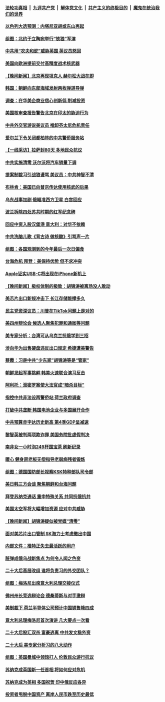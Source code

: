 ####  [法轮功真相](../../../../basic/blob/master/README.md?t=10290202) &nbsp;|&nbsp; [九评共产党](../../../../9ping.md/blob/master/README.md?t=10290202) &nbsp;|&nbsp; [解体党文化](../../../../jtdwh.md/blob/master/README.md?t=10290202)  &nbsp;|&nbsp; [共产主义的终极目的](../../../../gczydzjmd.md/blob/master/README.md?t=10290202) &nbsp;|&nbsp; [魔鬼在统治我们的世界](../../../../mgztzwmdsj.md/blob/master/README.md?t=10290202) 

#### [以色列大选预测：内塔尼亚胡或东山再起](../pages/nsc418/n13854841.md?t=10290202) 

#### [组图：北约于立陶宛举行“铁狼”军演](../pages/nsc418/n13854692.md?t=10290202) 

#### [中共用“农夫和蛇”威胁英国 英议员怒回](../pages/nsc418/n13854850.md?t=10290202) 

#### [美国向欧洲提前交付高精度战术核武器](../pages/nsc418/n13854787.md?t=10290202) 


#### [【晚间新闻】北京再现坦克人 赫尔松大战在即](../pages/nsc418/n13854593.md?t=10290202) 


#### [韩国：朝鲜向东部海域发射两枚弹道导弹](../pages/nsc418/n13854566.md?t=10290202) 

#### [调查：在华美企商业信心创新低 削减投资](../pages/nsc418/n13854463.md?t=10290202) 

#### [美国核审查报告警告北京在印太的胁迫行为](../pages/nsc418/n13854269.md?t=10290202) 

#### [中共外交官游说美议员 推卸芬太尼危机责任](../pages/nsc418/n13854308.md?t=10290202) 

#### [爱尔兰下令关闭都柏林的中共警侨服务站](../pages/nsc418/n13854286.md?t=10290202) 

#### [【一线采访】拉萨封80天 多地民众抗议](../pages/nsc418/n13853861.md?t=10290202) 

#### [中共实施清零 沃尔沃将汽车销量下调](../pages/nsc418/n13854166.md?t=10290202) 

#### [提案制裁习引战狼谩骂 美议员：中共神智不清](../pages/nsc418/n13854155.md?t=10290202) 

#### [布林肯：美国已向普京传达使用核武的后果](../pages/nsc418/n13854141.md?t=10290202) 

#### [乌东战事加剧 俄瞄准西方卫星 白宫回应](../pages/nsc418/n13854092.md?t=10290202) 

#### [波兰拆除四处苏共时期的红军纪念碑](../pages/nsc418/n13854133.md?t=10290202) 

#### [回应中资入股汉堡港 意大利：对华不依赖](../pages/nsc418/n13854132.md?t=10290202) 

#### [中共洗脑儿歌《背古诗 做核酸》引骂声一片](../pages/nsc418/n13854062.md?t=10290202) 

#### [组图：各国观测到的今年最后一次日偏食](../pages/nsc418/n13854090.md?t=10290202) 

#### [台海危机 拜登：美保持优势 但不求冲突](../pages/nsc418/n13854087.md?t=10290202) 

#### [Apple证实USB-C将出现在iPhone新机上](../pages/nsc418/n13853862.md?t=10290202) 


#### [【晚间新闻】极权体制的极致：胡锦涛被离场没人敢动](../pages/nsc418/n13853832.md?t=10290202) 

#### [美芯片出口新规冲击下 长江存储能撑多久](../pages/nsc418/n13853534.md?t=10290202) 

#### [民主党资深议员：川普在TikTok问题上是对的](../pages/nsc418/n13853556.md?t=10290202) 

#### [美四州辩论会 候选人聚焦犯罪和通胀等问题](../pages/nsc418/n13853476.md?t=10290202) 

#### [美专家分析：台湾可从乌克兰抗俄学到三招](../pages/nsc418/n13853178.md?t=10290202) 

#### [涉向华为出售硬盘违反出口规定 希捷遭美警告](../pages/nsc418/n13853447.md?t=10290202) 

#### [蔡霞：习是中共“少东家”胡锦涛等是“管家”](../pages/nsc418/n13853210.md?t=10290202) 

#### [朝鲜发起军事挑衅 韩美火速联合演习反击](../pages/nsc418/n13852988.md?t=10290202) 

#### [阿利托：泄密罗案使大法官成“暗杀目标”](../pages/nsc418/n13853440.md?t=10290202) 

#### [指控中共非法设两警侨站 荷兰政府调查](../pages/nsc418/n13852728.md?t=10290202) 

#### [打破中共垄断 韩国电池企业与多国展开合作](../pages/nsc418/n13852989.md?t=10290202) 

#### [中共预算赤字达历史新高 第4季GDP呈减速](../pages/nsc418/n13853163.md?t=10290202) 

#### [黎智英被判两项欺诈罪 美国务院批虚假判决](../pages/nsc418/n13853422.md?t=10290202) 

#### [南非女一小时泡249杯国宝茶 刷新纪录](../pages/nsc418/n13853069.md?t=10290202) 

#### [暖心 健身房老板无偿指导老弱病残者锻炼](../pages/nsc418/n13853026.md?t=10290202) 

#### [组图：德国国防部长视察KSK特种部队司令部](../pages/nsc418/n13853143.md?t=10290202) 

#### [美日韩三方会谈 聚焦朝鲜和台海问题](../pages/nsc418/n13853237.md?t=10290202) 

#### [拜登苏纳克通话 重申特殊关系 共同抗俄抗共](../pages/nsc418/n13853263.md?t=10290202) 

#### [美国太空军将大幅增加资源 应对中共威胁](../pages/nsc418/n13853146.md?t=10290202) 



#### [【晚间新闻】胡锦涛疑似被党媒“清零”](../pages/nsc418/n13852382.md?t=10290202) 

#### [面对美芯片出口管制 SK海力士考虑撤出中国](../pages/nsc418/n13853009.md?t=10290202) 

#### [内部文件：推特正失去最活跃的用户](../pages/nsc418/n13852889.md?t=10290202) 

#### [脏弹成俄乌战新焦点 为何令人闻之色变](../pages/nsc418/n13852857.md?t=10290202) 

#### [二十大后高层改组 谁将负责习的外交团队？](../pages/nsc418/n13852729.md?t=10290202) 

#### [组图：梅洛尼出席意大利总理交接仪式](../pages/nsc418/n13852569.md?t=10290202) 

#### [佛州州长竞选辩论会 德桑蒂斯与对手激辩](../pages/nsc418/n13852677.md?t=10290202) 

#### [美制裁下 荷兰半导体公司预计中国销售降四成](../pages/nsc418/n13852702.md?t=10290202) 

#### [意大利总理梅洛尼首次演讲 几大要点一次看](../pages/nsc418/n13852664.md?t=10290202) 

#### [二十大后股汇双杀 富豪逃离 中共发文稳外资](../pages/nsc418/n13852474.md?t=10290202) 

#### [二十大后 美专家分析习的八大动作](../pages/nsc418/n13852651.md?t=10290202) 

#### [组图：英国曼城中领馆打人 伦敦民众游行抗议](../pages/nsc418/n13852448.md?t=10290202) 

#### [苏纳克成英国新一任首相 将如何应对危机](../pages/nsc418/n13852520.md?t=10290202) 

#### [苏纳克成为英相 多国祝贺 印中俄反应各异](../pages/nsc418/n13852496.md?t=10290202) 

#### [投资者甩脱中国资产 离岸人民币跌至历史最低](../pages/nsc418/n13852379.md?t=10290202) 

